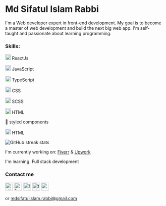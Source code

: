 # Md Sifatul Islam Rabbi
I'm a Web developer expert in front-end development. My goal is to become a master of web development and build the next big web app. I'm self-taught and passionate about learning programming.

### Skills:
<img src='https://github.com/temujins/temujins/blob/main/icons/reactjs_logo.svg' alt='reactjs' height='18'> ReactJs
 
<img src='https://github.com/temujins/temujins/blob/main/icons/javascript_logo.svg' alt='javascript' height='18'> JavaScript
 
<img src='https://github.com/temujins/temujins/blob/main/icons/typescript_logo.svg' alt='typescript' height='18'> TypeScript
 
<img src='https://github.com/temujins/temujins/blob/main/icons/css_logo.svg' alt='css' height='18'> CSS

<img src='https://github.com/temujins/temujins/blob/main/icons/sass_logo.svg' alt='sass' height='18'> SCSS

<img src='https://github.com/temujins/temujins/blob/main/icons/html_logo.svg' alt='html' height='18'> HTML

:nail_care: styled components

<img src='https://github.com/temujins/temujins/blob/main/icons/materialui_logo.svg' alt='material ui' height='18'> HTML

![GitHub streak stats](https://github-readme-streak-stats.herokuapp.com/?user=temujins&theme=onedark)

I'm currently working on: [Fiverr](https://www.fiverr.com/sifatul20) & [Upwork](https://www.upwork.com/freelancers/~01a4811642864f0e7c)

I'm learning: Full stack development

### Contact me
[<img src='https://cdn.jsdelivr.net/npm/simple-icons@3.0.1/icons/github.svg' alt='github' height='25'>](https://github.com/temujins)  [<img src='https://cdn.jsdelivr.net/npm/simple-icons@3.0.1/icons/facebook.svg' alt='facebook' height='25'>](https://www.facebook.com/ttemujinRabbi)  [<img src='https://cdn.jsdelivr.net/npm/simple-icons@3.0.1/icons/instagram.svg' alt='instagram' height='25'>](https://www.instagram.com/ttemujinrabbi/)  [<img src='https://cdn.jsdelivr.net/npm/simple-icons@3.0.1/icons/twitter.svg' alt='twitter' height='25'>](https://twitter.com/sifatul_rabbi)  [<img src='https://cdn.jsdelivr.net/npm/simple-icons@3.0.1/icons/icloud.svg' alt='website' height='25'>](sifatulislamrabbi.web.app/) 

or mdsifatulislam.rabbi@gmail.com 
